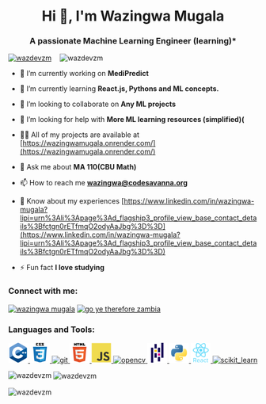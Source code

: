 <h1 align="center">Hi 👋, I'm Wazingwa Mugala</h1>
<h3 align="center">A passionate Machine Learning Engineer (learning)*</h3>


<img src="https://cdn.dribbble.com/users/1162077/screenshots/3848914/programmer.gif" alt="wazdevzm" alt="Coding is fun" width="400" align="right" /> 

<p align="left"> <a href="https://github.com/ryo-ma/github-profile-trophy"><img src="https://github-profile-trophy.vercel.app/?username=wazdevzm" alt="wazdevzm" /></a> </p>

- 🔭 I’m currently working on **MediPredict**

- 🌱 I’m currently learning **React.js, Pythons and ML concepts.**

- 👯 I’m looking to collaborate on **Any ML projects**

- 🤝 I’m looking for help with **More ML learning resources (simplified)(**

- 👨‍💻 All of my projects are available at [https://wazingwamugala.onrender.com/](https://wazingwamugala.onrender.com/)

- 💬 Ask me about **MA 110(CBU Math)**

- 📫 How to reach me **wazingwa@codesavanna.org**

- 📄 Know about my experiences [https://www.linkedin.com/in/wazingwa-mugala?lipi=urn%3Ali%3Apage%3Ad_flagship3_profile_view_base_contact_details%3Bfctgn0rETfmqO2odyAaJbg%3D%3D](https://www.linkedin.com/in/wazingwa-mugala?lipi=urn%3Ali%3Apage%3Ad_flagship3_profile_view_base_contact_details%3Bfctgn0rETfmqO2odyAaJbg%3D%3D)

- ⚡ Fun fact **I love studying**

<h3 align="left">Connect with me:</h3>
<p align="left">
<a href="https://linkedin.com/in/wazingwa mugala" target="blank"><img align="center" src="https://raw.githubusercontent.com/rahuldkjain/github-profile-readme-generator/master/src/images/icons/Social/linked-in-alt.svg" alt="wazingwa mugala" height="30" width="40" /></a>
<a href="https://www.youtube.com/c/go ye therefore zambia" target="blank"><img align="center" src="https://raw.githubusercontent.com/rahuldkjain/github-profile-readme-generator/master/src/images/icons/Social/youtube.svg" alt="go ye therefore zambia" height="30" width="40" /></a>
</p>

<h3 align="left">Languages and Tools:</h3>
<p align="left"> <a href="https://www.w3schools.com/cpp/" target="_blank" rel="noreferrer"> <img src="https://raw.githubusercontent.com/devicons/devicon/master/icons/cplusplus/cplusplus-original.svg" alt="cplusplus" width="40" height="40"/> </a> <a href="https://www.w3schools.com/css/" target="_blank" rel="noreferrer"> <img src="https://raw.githubusercontent.com/devicons/devicon/master/icons/css3/css3-original-wordmark.svg" alt="css3" width="40" height="40"/> </a> <a href="https://git-scm.com/" target="_blank" rel="noreferrer"> <img src="https://www.vectorlogo.zone/logos/git-scm/git-scm-icon.svg" alt="git" width="40" height="40"/> </a> <a href="https://www.w3.org/html/" target="_blank" rel="noreferrer"> <img src="https://raw.githubusercontent.com/devicons/devicon/master/icons/html5/html5-original-wordmark.svg" alt="html5" width="40" height="40"/> </a> <a href="https://developer.mozilla.org/en-US/docs/Web/JavaScript" target="_blank" rel="noreferrer"> <img src="https://raw.githubusercontent.com/devicons/devicon/master/icons/javascript/javascript-original.svg" alt="javascript" width="40" height="40"/> </a> <a href="https://opencv.org/" target="_blank" rel="noreferrer"> <img src="https://www.vectorlogo.zone/logos/opencv/opencv-icon.svg" alt="opencv" width="40" height="40"/> </a> <a href="https://pandas.pydata.org/" target="_blank" rel="noreferrer"> <img src="https://raw.githubusercontent.com/devicons/devicon/2ae2a900d2f041da66e950e4d48052658d850630/icons/pandas/pandas-original.svg" alt="pandas" width="40" height="40"/> </a> <a href="https://www.python.org" target="_blank" rel="noreferrer"> <img src="https://raw.githubusercontent.com/devicons/devicon/master/icons/python/python-original.svg" alt="python" width="40" height="40"/> </a> <a href="https://reactjs.org/" target="_blank" rel="noreferrer"> <img src="https://raw.githubusercontent.com/devicons/devicon/master/icons/react/react-original-wordmark.svg" alt="react" width="40" height="40"/> </a> <a href="https://scikit-learn.org/" target="_blank" rel="noreferrer"> <img src="https://upload.wikimedia.org/wikipedia/commons/0/05/Scikit_learn_logo_small.svg" alt="scikit_learn" width="40" height="40"/> </a> </p>

<p><img align="left" src="https://github-readme-stats.vercel.app/api/top-langs?username=wazdevzm&show_icons=true&locale=en&layout=compact" alt="wazdevzm" /></p>

<p>&nbsp;<img align="center" src="https://github-readme-stats.vercel.app/api?username=wazdevzm&show_icons=true&locale=en" alt="wazdevzm" /></p>

<p><img align="center" src="https://github-readme-streak-stats.herokuapp.com/?user=wazdevzm&" alt="wazdevzm" /></p>
